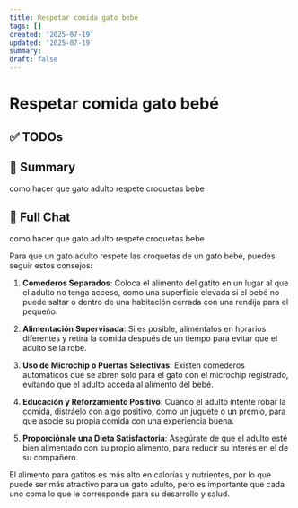 ```yaml
---
title: Respetar comida gato bebé
tags: []
created: '2025-07-19'
updated: '2025-07-19'
summary:
draft: false
---
```


# Respetar comida gato bebé

## ✅ TODOs


## 📌 Summary
como hacer que gato adulto respete croquetas bebe

## 🧠 Full Chat


como hacer que gato adulto respete croquetas bebe



Para que un gato adulto respete las croquetas de un gato bebé, puedes seguir estos consejos:  

1. **Comederos Separados**: Coloca el alimento del gatito en un lugar al que el adulto no tenga acceso, como una superficie elevada si el bebé no puede saltar o dentro de una habitación cerrada con una rendija para el pequeño.  

2. **Alimentación Supervisada**: Si es posible, aliméntalos en horarios diferentes y retira la comida después de un tiempo para evitar que el adulto se la robe.  

3. **Uso de Microchip o Puertas Selectivas**: Existen comederos automáticos que se abren solo para el gato con el microchip registrado, evitando que el adulto acceda al alimento del bebé.  

4. **Educación y Reforzamiento Positivo**: Cuando el adulto intente robar la comida, distráelo con algo positivo, como un juguete o un premio, para que asocie su propia comida con una experiencia buena.  

5. **Proporciónale una Dieta Satisfactoria**: Asegúrate de que el adulto esté bien alimentado con su propio alimento, para reducir su interés en el de su compañero.  

El alimento para gatitos es más alto en calorías y nutrientes, por lo que puede ser más atractivo para un gato adulto, pero es importante que cada uno coma lo que le corresponde para su desarrollo y salud.